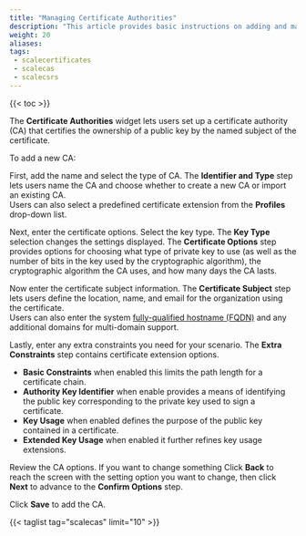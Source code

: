 ```yaml
---
title: "Managing Certificate Authorities"
description: "This article provides basic instructions on adding and managing SCALE certificate authorities (CAs)."
weight: 20
aliases:
tags:
 - scalecertificates
 - scalecas
 - scalecsrs
---
```


{{< toc >}}



The **Certificate Authorities** widget lets users set up a certificate authority (CA) that certifies the ownership of a public key by the named subject of the certificate.

To add a new CA:

First, add the name and select the type of CA.
The **Identifier and Type** step lets users name the CA and choose whether to create a new CA or import an existing CA.     
Users can also select a predefined certificate extension from the **Profiles** drop-down list.

Next, enter the certificate options. Select the key type. The **Key Type** selection changes the settings displayed.
The **Certificate Options** step provides options for choosing what type of private key to use (as well as the number of bits in the key used by the cryptographic algorithm), the cryptographic algorithm the CA uses, and how many days the CA lasts.

Now enter the certificate subject information. 
The **Certificate Subject** step lets users define the location, name, and email for the organization using the certificate.    
Users can also enter the system [fully-qualified hostname (FQDN)](https://kb.iu.edu/d/aiuv) and any additional domains for multi-domain support.

Lastly, enter any extra constraints you need for your scenario. 
The **Extra Constraints** step contains certificate extension options.

* **Basic Constraints** when enabled this limits the path length for a certificate chain.
* **Authority Key Identifier** when enable provides a means of identifying the public key corresponding to the private key used to sign a certificate.
* **Key Usage** when enabled defines the purpose of the public key contained in a certificate.
* **Extended Key Usage** when enabled it further refines key usage extensions.

Review the CA options. If you want to change something Click **Back** to reach the screen with the setting option you want to change, then click **Next** to advance to the **Confirm Options** step.

Click **Save** to add the CA.

{{< taglist tag="scalecas" limit="10" >}}